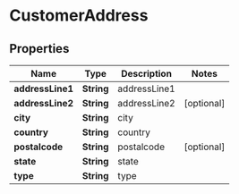 
# CustomerAddress

## Properties
Name | Type | Description | Notes
------------ | ------------- | ------------- | -------------
**addressLine1** | **String** | addressLine1 | 
**addressLine2** | **String** | addressLine2 |  [optional]
**city** | **String** | city | 
**country** | **String** | country | 
**postalcode** | **String** | postalcode |  [optional]
**state** | **String** | state | 
**type** | **String** | type | 



